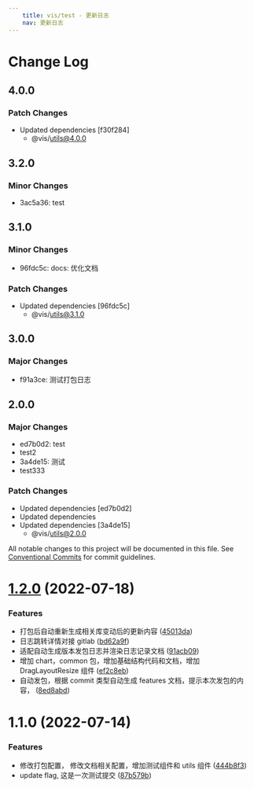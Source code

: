 ```yaml
---
    title: vis/test - 更新日志
    nav: 更新日志
---
```


# Change Log

## 4.0.0

### Patch Changes

- Updated dependencies [f30f284]
  - @vis/utils@4.0.0

## 3.2.0

### Minor Changes

- 3ac5a36: test

## 3.1.0

### Minor Changes

- 96fdc5c: docs: 优化文档

### Patch Changes

- Updated dependencies [96fdc5c]
  - @vis/utils@3.1.0

## 3.0.0

### Major Changes

- f91a3ce: 测试打包日志

## 2.0.0

### Major Changes

- ed7b0d2: test
- test2
- 3a4de15: 测试
- test333

### Patch Changes

- Updated dependencies [ed7b0d2]
- Updated dependencies
- Updated dependencies [3a4de15]
  - @vis/utils@2.0.0

All notable changes to this project will be documented in this file. See [Conventional Commits](https://conventionalcommits.org) for commit guidelines.

# [1.2.0](http://xxx.xxx.xxx.xx/ssa-vis/vis-components/Index/compare/@vis/test@1.1.0...@vis/test@1.2.0) (2022-07-18)

### Features

- 打包后自动重新生成相关库变动后的更新内容 ([45013da](http://xxx.xxx.xxx.xx/ssa-vis/vis-components/Index/commits/45013da8d06b8804fd806c09c6f8530989663e29))
- 日志跳转详情对接 gitlab ([bd62a9f](http://xxx.xxx.xxx.xx/ssa-vis/vis-components/Index/commits/bd62a9f6fba5b5aab7704236c06a3663ae84e16a))
- 适配自动生成版本发包日志并渲染日志记录文档 ([91acb09](http://xxx.xxx.xxx.xx/ssa-vis/vis-components/Index/commits/91acb09cf81c19dc3aed5eaac666c6fa8ec879e9))
- 增加 chart，common 包，增加基础结构代码和文档，增加 DragLayoutResize 组件 ([ef2c8eb](http://xxx.xxx.xxx.xx/ssa-vis/vis-components/Index/commits/ef2c8eb2613650fa23ae38b340d882ace57fe14e))
- 自动发包，根据 commit 类型自动生成 features 文档，提示本次发包的内容， ([8ed8abd](http://xxx.xxx.xxx.xx/ssa-vis/vis-components/Index/commits/8ed8abd8cb589b233fb601939e31f46fd8367ed5))

# 1.1.0 (2022-07-14)

### Features

- 修改打包配置， 修改文档相关配置，增加测试组件和 utils 组件 ([444b8f3](https://github.com/ant-design/pro-components/commit/444b8f34295bd35dac4c1b86de7d4b629e4279c8))
- update flag, 这是一次测试提交 ([87b579b](https://github.com/ant-design/pro-components/commit/87b579bf065aea5bbb0735907c0c4bd0e21cce1f))
